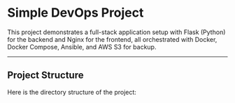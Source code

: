 # Simple DevOps Project

This project demonstrates a full-stack application setup with Flask (Python) for the backend and Nginx for the frontend, all orchestrated with Docker, Docker Compose, Ansible, and AWS S3 for backup.

---

## Project Structure

Here is the directory structure of the project:




